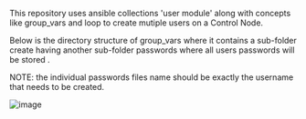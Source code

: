 
This repository uses ansible collections 'user module' along with concepts like group_vars and loop to create mutiple users on a Control Node. 


Below is the directory structure of group_vars where it contains a sub-folder create having another sub-folder passwords where all users passwords will be stored .

NOTE: the individual passwords files name should be exactly the username that needs to be created.

![image](https://user-images.githubusercontent.com/119157332/236867604-bd8584e0-fd63-4ec7-b18a-3d4adc72a909.png)
